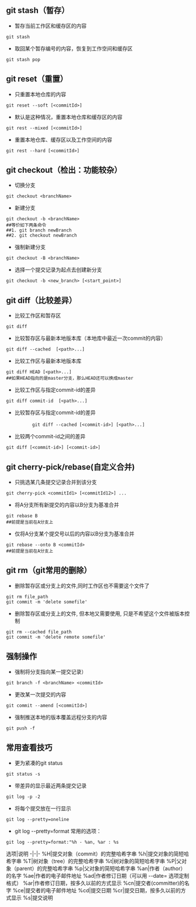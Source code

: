 


## git stash（暂存）
+ 暂存当前工作区和缓存区的内容
``` shell
git stash
```

+ 取回某个暂存编号的内容，恢复到工作空间和缓存区
``` shell
git stash pop
```

## git reset（重置）
+ 只重置本地仓库的内容
``` shell
git reset --soft [<commitId>]
```

+ 默认是这种情况，重置本地仓库和缓存区的内容
``` shell
git rest --mixed [<commitId>]
```

+ 重置本地仓库、缓存区以及工作空间的内容
``` shell
git rest --hard [<commitId>]
```

## git checkout（检出：功能较杂）
+ 切换分支
``` shell
git checkout <branchName>
```

+ 新建分支
``` shell
git checkout -b <branchName>
##等价如下两条命令
##1. git branch newBranch 
##2. git checkout newBranch
```

+ 强制新建分支
``` shell
git checkout -B <branchName>
```

+ 选择一个提交记录为起点去创建新分支
``` shell
git checkout -b <new_branch> [<start_point>]
```
## git diff（比较差异）
+ 比较工作区和暂存区
``` shell
git diff
```
+ 比较暂存区与最新本地版本库（本地库中最近一次commit的内容）
``` shell
git diff --cached  [<path>...] 
```
+ 比较工作区与最新本地版本库
``` shell
git diff HEAD [<path>...] 
##如果HEAD指向的是master分支，那么HEAD还可以换成master

```
+ 比较工作区与指定commit-id的差异
``` shell
git diff commit-id  [<path>...] 
```
+ 比较暂存区与指定commit-id的差异
``` shell
　　　　　　git diff --cached [<commit-id>] [<path>...] 
```
+ 比较两个commit-id之间的差异
``` shell
git diff [<commit-id>] [<commit-id>]
```

## git cherry-pick/rebase(自定义合并)
+ 只挑选某几条提交记录合并到该分支
``` shell
git cherry-pick <commitId1> [<commitId12>] ...
```
+ 将A分支所有新提交的内容以B分支为基准合并
``` shell
git rebase B
##前提是当前在A分支上
```

+ 仅将A分支某个提交号以后的内容以B分支为基准合并
``` shell
git rebase --onto B <commitId>
##前提是当前在A分支上
```

## git rm（git常用的删除）
+ 删除暂存区或分支上的文件,同时工作区也不需要这个文件了
``` shell
git rm file_path
git commit -m 'delete somefile'
```

+ 删除暂存区或分支上的文件, 但本地又需要使用, 只是不希望这个文件被版本控制
``` shell
git rm --cached file_path
git commit -m 'delete remote somefile'
```

## 强制操作
+ 强制将分支指向某一提交记录）
``` shell
git branch -f <branchName> <commitId>
```

+ 更改某一次提交的内容

``` shell
git commit --amend [<commitId>]
```

+ 强制推送本地的版本覆盖远程分支的内容
``` shell
git push -f 
```

## 常用查看技巧
+ 更为紧凑的git status
``` shell
git status -s
```

+ 带差异的显示最近两条提交记录
``` shell
git log -p -2
```

+ 将每个提交放在一行显示
``` shell
git log --pretty=oneline 
```
+ git log --pretty=format 常用的选项：
``` shell
git log --pretty=format:"%h - %an, %ar : %s
```
选项|说明
-|-|-
 %H|提交对象（commit）的完整哈希字串 
 %h|提交对象的简短哈希字串 
 %T|树对象（tree）的完整哈希字串 
 %t|树对象的简短哈希字串 
 %P|父对象（parent）的完整哈希字串 
 %p|父对象的简短哈希字串 
 %an|作者（author）的名字 
 %ae|作者的电子邮件地址 
 %ad|作者修订日期（可以用 --date= 选项定制格式） 
 %ar|作者修订日期，按多久以前的方式显示 
 %cn|提交者(committer)的名字 
 %ce|提交者的电子邮件地址 
 %cd|提交日期 
 %cr|提交日期，按多久以前的方式显示 
 %s|提交说明 